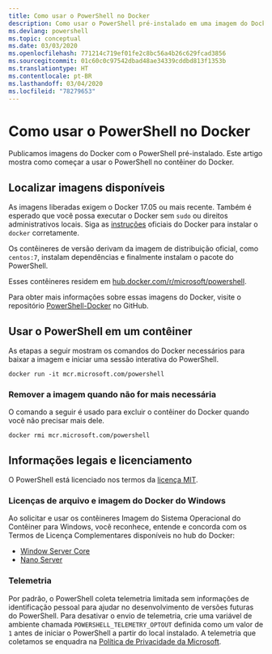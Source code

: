 ```yaml
---
title: Como usar o PowerShell no Docker
description: Como usar o PowerShell pré-instalado em uma imagem do Docker.
ms.devlang: powershell
ms.topic: conceptual
ms.date: 03/03/2020
ms.openlocfilehash: 771214c719ef01fe2c8bc56a4b26c629fcad3856
ms.sourcegitcommit: 01c60c0c97542dbad48ae34339cddbd813f1353b
ms.translationtype: HT
ms.contentlocale: pt-BR
ms.lasthandoff: 03/04/2020
ms.locfileid: "78279653"
---
```

# <a name="using-powershell-in-docker"></a>Como usar o PowerShell no Docker

Publicamos imagens do Docker com o PowerShell pré-instalado. Este artigo mostra como começar a usar o PowerShell no contêiner do Docker.

## <a name="finding-available-images"></a>Localizar imagens disponíveis

As imagens liberadas exigem o Docker 17.05 ou mais recente. Também é esperado que você possa executar o Docker sem `sudo` ou direitos administrativos locais. Siga as [instruções][install] oficiais do Docker para instalar o `docker` corretamente.

Os contêineres de versão derivam da imagem de distribuição oficial, como `centos:7`, instalam dependências e finalmente instalam o pacote do PowerShell.

Esses contêineres residem em [hub.docker.com/r/microsoft/powershell][docker-release].

Para obter mais informações sobre essas imagens do Docker, visite o repositório [PowerShell-Docker][PowerShell-Docker] no GitHub.

## <a name="using-powershell-in-a-container"></a>Usar o PowerShell em um contêiner

As etapas a seguir mostram os comandos do Docker necessários para baixar a imagem e iniciar uma sessão interativa do PowerShell.

```console
docker run -it mcr.microsoft.com/powershell
```

### <a name="remove-the-image-when-no-longer-needed"></a>Remover a imagem quando não for mais necessária

O comando a seguir é usado para excluir o contêiner do Docker quando você não precisar mais dele.

```console
docker rmi mcr.microsoft.com/powershell
```

## <a name="legal-and-licensing"></a>Informações legais e licenciamento

O PowerShell está licenciado nos termos da [licença MIT][].

### <a name="windows-docker-file-and-image-licenses"></a>Licenças de arquivo e imagem do Docker do Windows

Ao solicitar e usar os contêineres Imagem do Sistema Operacional do Contêiner para Windows, você reconhece, entende e concorda com os Termos de Licença Complementares disponíveis no hub do Docker:

- [Window Server Core][Window Server Core]
- [Nano Server][Nano Server]

### <a name="telemetry"></a>Telemetria

Por padrão, o PowerShell coleta telemetria limitada sem informações de identificação pessoal para ajudar no desenvolvimento de versões futuras do PowerShell. Para desativar o envio de telemetria, crie uma variável de ambiente chamada `POWERSHELL_TELEMETRY_OPTOUT` definida como um valor de `1` antes de iniciar o PowerShell a partir do local instalado. A telemetria que coletamos se enquadra na [Política de Privacidade da Microsoft][privacy].

<!-- link references -->
[install]: https://docs.docker.com/engine/installation/
[docker-release]: https://hub.docker.com/r/microsoft/powershell/
[appinsights]: https://azure.microsoft.com/services/application-insights/
[licença MIT]: https://github.com/PowerShell/PowerShell/tree/master/LICENSE.txt
[PowerShell-Docker]: https://github.com/PowerShell/PowerShell-Docker
[Window Server Core]: https://hub.docker.com/r/microsoft/windowsservercore/
[Nano Server]: https://hub.docker.com/r/microsoft/nanoserver/
[privacy]: https://privacy.microsoft.com/privacystatement/
